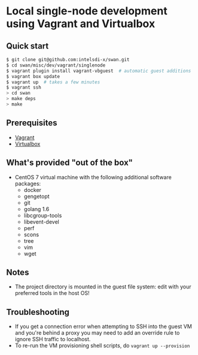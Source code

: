 # Local single-node development using Vagrant and Virtualbox

## Quick start

```sh
$ git clone git@github.com:intelsdi-x/swan.git
$ cd swan/misc/dev/vagrant/singlenode
$ vagrant plugin install vagrant-vbguest  # automatic guest additions
$ vagrant box update
$ vagrant up  # takes a few minutes
$ vagrant ssh
> cd swan
> make deps
> make
```

## Prerequisites

- [Vagrant](https://vagrantup.com)
- [Virtualbox](https://www.virtualbox.org/wiki/Downloads)

## What's provided "out of the box"

- CentOS 7 virtual machine with the following additional software packages:
  - docker
  - gengetopt
  - git
  - golang 1.6
  - libcgroup-tools
  - libevent-devel
  - perf
  - scons
  - tree
  - vim
  - wget

## Notes

- The project directory is mounted in the guest file system: edit with your
  preferred tools in the host OS!

## Troubleshooting

- If you get a connection error when attempting to SSH into the guest
  VM and you're behind a proxy you may need to add an override rule to ignore
  SSH traffic to localhost.
- To re-run the VM provisioning shell scripts, do
  `vagrant up --provision`

